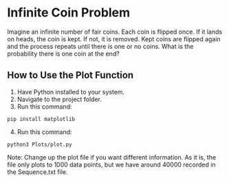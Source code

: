 # Infinite Coin Problem

Imagine an infinite number of fair coins. Each coin is flipped once. If it lands on heads, the coin is kept. If not, it is removed. Kept coins are flipped again and the process repeats until there is one or no coins. What is the probability there is one coin at the end?

## How to Use the Plot Function
1. Have Python installed to your system.
2. Navigate to the project folder.
3. Run this command:
```
pip install matplotlib
```
4. Run this command:
```
python3 Plots/plot.py
```
Note: Change up the plot file if you want different information.
As it is, the file only plots to 1000 data points, but we have around
40000 recorded in the Sequence.txt file.
